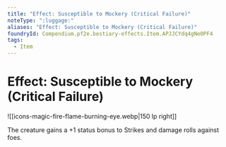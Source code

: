 ```yaml
---
title: "Effect: Susceptible to Mockery (Critical Failure)"
noteType: ":luggage:"
aliases: "Effect: Susceptible to Mockery (Critical Failure)"
foundryId: Compendium.pf2e.bestiary-effects.Item.APJJCYdq4gNe0PF4
tags:
  - Item
---
```


# Effect: Susceptible to Mockery (Critical Failure)
![[icons-magic-fire-flame-burning-eye.webp|150 lp right]]

The creature gains a +1 status bonus to Strikes and damage rolls against foes.
